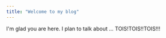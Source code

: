 ```yaml
---
title: "Welcome to my blog"
---
```


I'm glad you are here. I plan to talk about ...
TOIS!TOIS!!TOIS!!!
